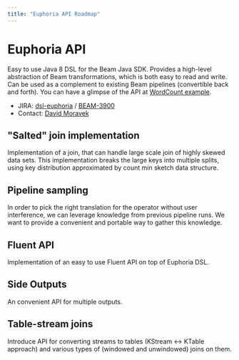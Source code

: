 ```yaml
---
title: "Euphoria API Roadmap"
---
```

<!--
Licensed under the Apache License, Version 2.0 (the "License");
you may not use this file except in compliance with the License.
You may obtain a copy of the License at

http://www.apache.org/licenses/LICENSE-2.0

Unless required by applicable law or agreed to in writing, software
distributed under the License is distributed on an "AS IS" BASIS,
WITHOUT WARRANTIES OR CONDITIONS OF ANY KIND, either express or implied.
See the License for the specific language governing permissions and
limitations under the License.
-->

# Euphoria API

Easy to use Java 8 DSL for the Beam Java SDK. Provides a high-level abstraction of Beam transformations, which is both easy to read and write. Can be used as a complement to existing Beam pipelines (convertible back and forth). You can have a glimpse of the API at [WordCount example](/documentation/sdks/java/euphoria/#wordcount-example).

- JIRA: [dsl-euphoria](https://issues.apache.org/jira/browse/BEAM-4366?jql=project%20%3D%20BEAM%20AND%20component%20%3D%20dsl-euphoria) / [BEAM-3900](https://issues.apache.org/jira/browse/BEAM-3900)
- Contact: [David Moravek](mailto:dmvk@apache.org)

## "Salted" join implementation

Implementation of a join, that can handle large scale join of highly skewed data sets. This implementation breaks
the large keys into multiple splits, using key distribution approximated by count min sketch data structure. 

## Pipeline sampling

In order to pick the right translation for the operator without user interference, we can leverage knowledge from
previous pipeline runs. We want to provide a convenient and portable way to gather this knowledge.

## Fluent API

Implementation of an easy to use Fluent API on top of Euphoria DSL.

## Side Outputs

An convenient API for multiple outputs.

## Table-stream joins

Introduce API for converting streams to tables (KStream <-> KTable approach) and various types of (windowed and unwindowed) joins on them.
